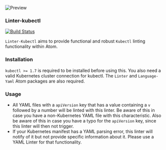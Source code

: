 ![Preview](https://raw.githubusercontent.com/mschuchard/linter-kubectl/master/linter_kubectl.png)

### Linter-kubectl
[![Build Status](https://travis-ci.com/mschuchard/linter-kubectl.svg?branch=master)](https://travis-ci.com/mschuchard/linter-kubectl)

`Linter-Kubectl` aims to provide functional and robust `Kubectl` linting functionality within Atom.

### Installation
`kubectl >= 1.7` is required to be installed before using this. You also need a valid Kubernetes cluster connection for kubectl. The `Linter` and `Language-Yaml` Atom packages are also required.

### Usage
- All YAML files with a `apiVersion` key that has a value containing a `v` followed by a number will be linted with this linter. Be aware of this in case you have a non-Kubernetes YAML file with this characteristic. Also be aware of this in case you have a typo for the `apiVersion` key, since this linter will then not trigger.
- If your Kubernetes manifest has a YAML parsing error, this linter will notify of it but not provide specific information about it. Please use a YAML Linter for that functionality.

